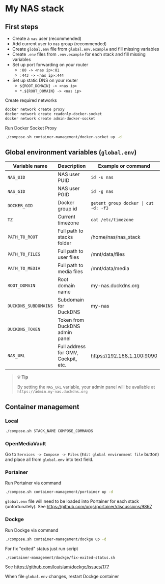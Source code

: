 # My NAS stack

## First steps

- Create a `nas` user (recommended)
- Add current user to `nas` group (recommended)
- Create `global.env` file from `global.env.example` and fill missing variables
- Create `.env` files from `.env.example` for each stack and fill missing variables
- Set up port forwarding on your router
  - `:80 -> <nas ip>:81`
  - `:443 -> <nas ip>:444`
- Set up static DNS on your router
  - `${ROOT_DOMAIN} -> <nas ip>`
  - `*.${ROOT_DOMAIN} -> <nas ip>`

Create required networks

```sh
docker network create proxy
docker network create readonly-docker-socket
docker network create admin-docker-socket
```

Run Docker Socket Proxy

```sh
./compose.sh container-management/docker-socket up -d
```

## Global environment variables (`global.env`)

| Variable name        | Description                         | Example or command                   |
| -------------------- | ----------------------------------- | ------------------------------------ |
| `NAS_UID`            | NAS user PUID                       | `id -u nas`                          |
| `NAS_GID`            | NAS user PGID                       | `id -g nas`                          |
| `DOCKER_GID`         | Docker group id                     | `getent group docker \| cut -d: -f3` |
| `TZ`                 | Current timezone                    | `cat /etc/timezone`                  |
| `PATH_TO_ROOT`       | Full path to stacks folder          | /home/nas/nas_stack                  |
| `PATH_TO_FILES`      | Full path to user files             | /mnt/data/files                      |
| `PATH_TO_MEDIA`      | Full path to media files            | /mnt/data/media                      |
| `ROOT_DOMAIN`        | Root domain name                    | my-nas.duckdns.org                   |
| `DUCKDNS_SUBDOMAINS` | Subdomain for DuckDNS               | my-nas                               |
| `DUCKDNS_TOKEN`      | Token from DuckDNS admin panel      |                                      |
| `NAS_URL`            | Full address for OMV, Cockpit, etc. | https://192.168.1.100:9090           |

> **💡 Tip**
>
> By setting the `NAS_URL` variable, your admin panel will be available at `https://admin.my-nas.duckdns.org`

## Container management

### Local

```sh
./compose.sh STACK_NAME COMPOSE_COMMANDS
```

### OpenMediaVault

Go to `Services -> Compose -> Files` (`Edit global environment file` button) and place all from `global.env` into text field.

### Portainer

Run Portainer via command

```sh
./compose.sh container-management/portainer up -d
```

`global.env` file will need to be loaded into Portainer for each stack (unfortunately). See https://github.com/orgs/portainer/discussions/9867

### Dockge

Run Dockge via command

```sh
./compose.sh container-management/dockge up -d
```

For fix "exited" status just run script

```sh
./container-management/dockge/fix-exited-status.sh
```

See https://github.com/louislam/dockge/issues/177

When file `global.env` changes, restart Dockge container
